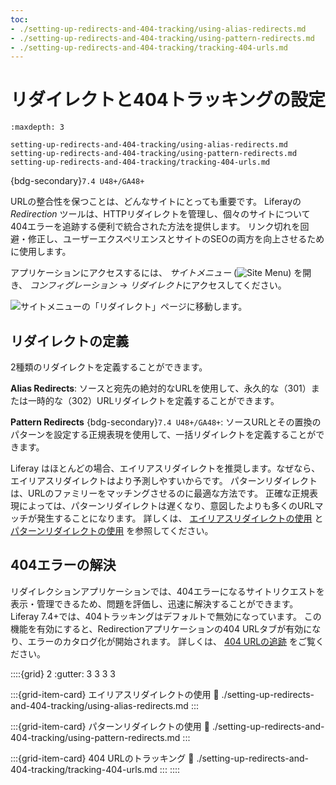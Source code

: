 ```yaml
---
toc:
- ./setting-up-redirects-and-404-tracking/using-alias-redirects.md
- ./setting-up-redirects-and-404-tracking/using-pattern-redirects.md
- ./setting-up-redirects-and-404-tracking/tracking-404-urls.md
---
```

# リダイレクトと404トラッキングの設定

```{toctree}
:maxdepth: 3

setting-up-redirects-and-404-tracking/using-alias-redirects.md
setting-up-redirects-and-404-tracking/using-pattern-redirects.md
setting-up-redirects-and-404-tracking/tracking-404-urls.md
```

{bdg-secondary}`7.4 U48+/GA48+`

URLの整合性を保つことは、どんなサイトにとっても重要です。 Liferayの *Redirection* ツールは、HTTPリダイレクトを管理し、個々のサイトについて404エラーを追跡する便利で統合された方法を提供します。 リンク切れを回避・修正し、ユーザーエクスペリエンスとサイトのSEOの両方を向上させるために使用します。

アプリケーションにアクセスするには、 *サイトメニュー* (![Site Menu](../../../images/icon-product-menu.png)) を開き、 *コンフィグレーション* &rarr; *リダイレクト*にアクセスしてください。

![サイトメニューの「リダイレクト」ページに移動します。](./setting-up-redirects-and-404-tracking/images/01.png)

## リダイレクトの定義

2種類のリダイレクトを定義することができます。

**Alias Redirects**: ソースと宛先の絶対的なURLを使用して、永久的な（301）または一時的な（302）URLリダイレクトを定義することができます。

**Pattern Redirects** {bdg-secondary}`7.4 U48+/GA48+`: ソースURLとその置換のパターンを設定する正規表現を使用して、一括リダイレクトを定義することができます。

Liferay はほとんどの場合、エイリアスリダイレクトを推奨します。なぜなら、エイリアスリダイレクトはより予測しやすいからです。 パターンリダイレクトは、URLのファミリーをマッチングさせるのに最適な方法です。 正確な正規表現によっては、パターンリダイレクトは遅くなり、意図したよりも多くのURLマッチが発生することになります。 詳しくは、 [エイリアスリダイレクトの使用](./setting-up-redirects-and-404-tracking/using-alias-redirects.md) と [パターンリダイレクトの使用](./setting-up-redirects-and-404-tracking/using-pattern-redirects.md) を参照してください。

## 404エラーの解決

リダイレクションアプリケーションでは、404エラーになるサイトリクエストを表示・管理できるため、問題を評価し、迅速に解決することができます。 Liferay 7.4+では、404トラッキングはデフォルトで無効になっています。 この機能を有効にすると、Redirectionアプリケーションの404 URLタブが有効になり、エラーのカタログ化が開始されます。 詳しくは、 [404 URLの追跡](./setting-up-redirects-and-404-tracking/tracking-404-urls.md) をご覧ください。

::::{grid} 2
:gutter: 3 3 3 3

:::{grid-item-card} エイリアスリダイレクトの使用
:link: ./setting-up-redirects-and-404-tracking/using-alias-redirects.md
:::

:::{grid-item-card} パターンリダイレクトの使用
:link: ./setting-up-redirects-and-404-tracking/using-pattern-redirects.md
:::

:::{grid-item-card} 404 URLのトラッキング
:link: ./setting-up-redirects-and-404-tracking/tracking-404-urls.md 
::: 
::::
